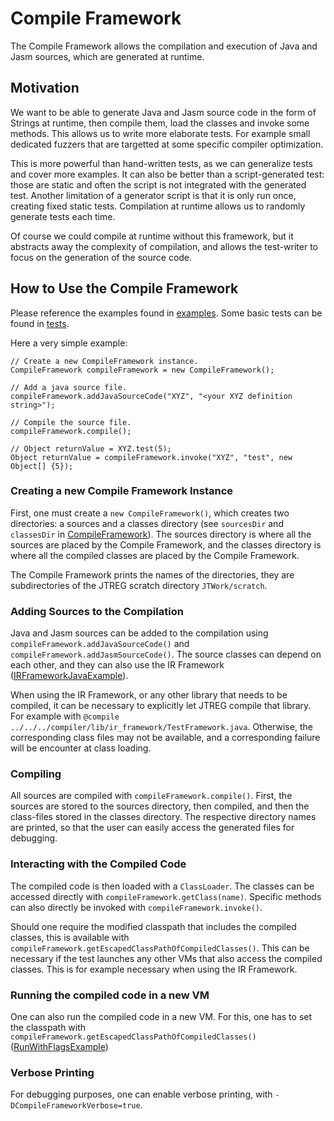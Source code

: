 # Compile Framework
The Compile Framework allows the compilation and execution of Java and Jasm sources, which are generated at runtime.

## Motivation
We want to be able to generate Java and Jasm source code in the form of Strings at runtime, then compile them, load the classes and invoke some methods. This allows us to write more elaborate tests. For example small dedicated fuzzers that are targetted at some specific compiler optimization.

This is more powerful than hand-written tests, as we can generalize tests and cover more examples. It can also be better than a script-generated test: those are static and often the script is not integrated with the generated test. Another limitation of a generator script is that it is only run once, creating fixed static tests. Compilation at runtime allows us to randomly generate tests each time.

Of course we could compile at runtime without this framework, but it abstracts away the complexity of compilation, and allows the test-writer to focus on the generation of the source code.

## How to Use the Compile Framework

Please reference the examples found in [examples](../../../testlibrary_tests/compile_framework/examples/). Some basic tests can be found in [tests](../../../testlibrary_tests/compile_framework/tests/).

Here a very simple example:

    // Create a new CompileFramework instance.
    CompileFramework compileFramework = new CompileFramework();

    // Add a java source file.
    compileFramework.addJavaSourceCode("XYZ", "<your XYZ definition string>");

    // Compile the source file.
    compileFramework.compile();

    // Object returnValue = XYZ.test(5);
    Object returnValue = compileFramework.invoke("XYZ", "test", new Object[] {5});

### Creating a new Compile Framework Instance

First, one must create a `new CompileFramework()`, which creates two directories: a sources and a classes directory (see `sourcesDir` and `classesDir` in [CompileFramework](./CompileFramework.java)). The sources directory is where all the sources are placed by the Compile Framework, and the classes directory is where all the compiled classes are placed by the Compile Framework.

The Compile Framework prints the names of the directories, they are subdirectories of the JTREG scratch directory `JTWork/scratch`.

### Adding Sources to the Compilation

Java and Jasm sources can be added to the compilation using `compileFramework.addJavaSourceCode()` and `compileFramework.addJasmSourceCode()`. The source classes can depend on each other, and they can also use the IR Framework ([IRFrameworkJavaExample](../../../testlibrary_tests/compile_framework/examples/IRFrameworkJavaExample.java)).

When using the IR Framework, or any other library that needs to be compiled, it can be necessary to explicitly let JTREG compile that library. For example with `@compile ../../../compiler/lib/ir_framework/TestFramework.java`. Otherwise, the corresponding class files may not be available, and a corresponding failure will be encounter at class loading.

### Compiling

All sources are compiled with `compileFramework.compile()`. First, the sources are stored to the sources directory, then compiled, and then the class-files stored in the classes directory. The respective directory names are printed, so that the user can easily access the generated files for debugging.

### Interacting with the Compiled Code

The compiled code is then loaded with a `ClassLoader`. The classes can be accessed directly with `compileFramework.getClass(name)`. Specific methods can also directly be invoked with `compileFramework.invoke()`.

Should one require the modified classpath that includes the compiled classes, this is available with `compileFramework.getEscapedClassPathOfCompiledClasses()`. This can be necessary if the test launches any other VMs that also access the compiled classes. This is for example necessary when using the IR Framework.

### Running the compiled code in a new VM

One can also run the compiled code in a new VM. For this, one has to set the classpath with `compileFramework.getEscapedClassPathOfCompiledClasses()` ([RunWithFlagsExample](../../../testlibrary_tests/compile_framework/examples/RunWithFlagsExample.java))

### Verbose Printing

For debugging purposes, one can enable verbose printing, with `-DCompileFrameworkVerbose=true`.
